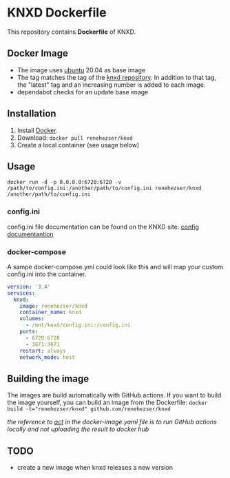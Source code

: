 # KNXD Dockerfile


This repository contains **Dockerfile** of KNXD.

## Docker Image

* The image uses [ubuntu](https://hub.docker.com/_/ubuntu) 20.04 as base image
* The tag matches the tag of the [knxd repository](https://github.com/knxd/knxd/tags). In addition to that tag, the "latest" tag and an increasing number is added to each image.
* dependabot checks for an update base image


## Installation
1. Install [Docker](https://www.docker.com/).
2. Download: `docker pull renehezser/knxd`
3. Create a local container (see usage below)

## Usage

    docker run -d -p 0.0.0.0:6720:6720 -v /path/to/config.ini:/another/path/to/config.ini renehezser/knxd /another/path/to/config.ini

### config.ini

config.ini file documentation can be found on the KNXD site: 
[config documentantion](https://github.com/knxd/knxd/blob/master/doc/inifile.rst)

### docker-compose
A sampe docker-compose.yml could look like this and will map your custom config.ini into the container.

```yaml
version: '3.4'
services:
  knxd:
    image: renehezser/knxd
    container_name: knxd
    volumes:
      - /mnt/knxd/config.ini:/config.ini
    ports:
      - 6720:6720
      - 3671:3671
    restart: always
    network_mode: host
```

## Building the image
The images are build automatically with GitHub actions. If you want to build the image yourself, you can build an image from the Dockerfile: `docker build -t="renehezser/knxd" github.com/renehezser/knxd`

*the reference to [act](https://github.com/nektos/act) in the docker-image.yaml file is to run GitHub actions locally and not uploading the result to docker hub*

## TODO
- create a new image when knxd releases a new version